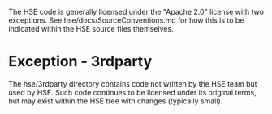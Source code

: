 The HSE code is generally licensed under the "Apache 2.0" license with two
exceptions. See hse/docs/SourceConventions.md for how this is to be indicated
within the HSE source files themselves.

# Exception - 3rdparty

The hse/3rdparty directory contains code not written by the HSE team but used by
HSE. Such code continues to be licensed under its original terms, but may exist
within the HSE tree with changes (typically small).
